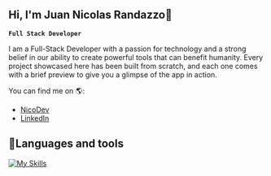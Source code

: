 ## Hi, I'm Juan Nicolas Randazzo👋 
**`Full Stack Developer`**


I am a Full-Stack Developer with a passion for technology and a strong belief in our ability to create powerful tools that can benefit humanity. Every project showcased here has been built from scratch, and each one comes with a brief preview to give you a glimpse of the app in action.


	
You can find me on 🌎:
- [NicoDev](https://nicrandazzo.dev/)
- [LinkedIn](https://www.linkedin.com/in/juan-nicolas-randazzo-473917210/)


## 🤖Languages and tools

[![My Skills](https://skillicons.dev/icons?i=python,c,java,react,flutter,net,go,swift,js,ts,mongo,firebase,django,html,css)](https://skillicons.dev)
  




<!--
**JuanNicolasRandazzo/JuanNicolasRandazzo** is a ✨ _special_ ✨ repository because its `README.md` (this file) appears on your GitHub profile.

Here are some ideas to get you started:

- 🔭 I’m currently working on ...
- 🌱 I’m currently learning ...
- 👯 I’m looking to collaborate on ...
- 🤔 I’m looking for help with ...
- 💬 Ask me about ...
- 📫 How to reach me: ...
- 😄 Pronouns: ...
- ⚡ Fun fact: ...
-->
